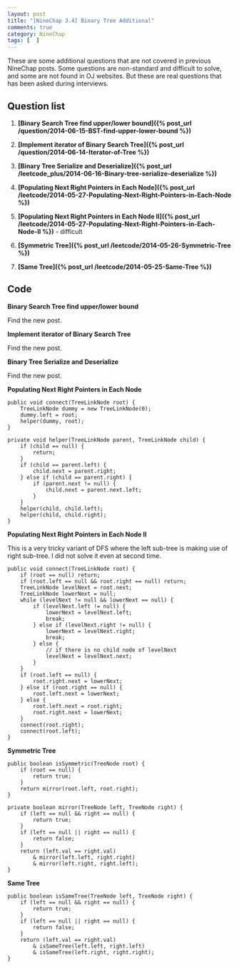 ```yaml
---
layout: post
title: "[NineChap 3.4] Binary Tree Additional"
comments: true
category: NineChap
tags: [  ]
---
```



These are some additional questions that are not covered in previous NineChap posts. Some questions are non-standard and difficult to solve, and some are not found in OJ websites. But these are real questions that has been asked during interviews. 

## Question list

1. __[Binary Search Tree find upper/lower bound]({% post_url /question/2014-06-15-BST-find-upper-lower-bound %})__

1. __[Implement iterator of Binary Search Tree]({% post_url /question/2014-06-14-Iterator-of-Tree %})__

1. __[Binary Tree Serialize and Deserialize]({% post_url /leetcode_plus/2014-06-16-Binary-tree-serialize-deserialize %})__

1. __[Populating Next Right Pointers in Each Node]({% post_url /leetcode/2014-05-27-Populating-Next-Right-Pointers-in-Each-Node %})__

1. __[Populating Next Right Pointers in Each Node II]({% post_url /leetcode/2014-05-27-Populating-Next-Right-Pointers-in-Each-Node-II %})__ - difficult

1. __[Symmetric Tree]({% post_url /leetcode/2014-05-26-Symmetric-Tree %})__

1. __[Same Tree]({% post_url /leetcode/2014-05-25-Same-Tree %})__

## Code

__Binary Search Tree find upper/lower bound__

Find the new post.

__Implement iterator of Binary Search Tree__

Find the new post.

__Binary Tree Serialize and Deserialize__

Find the new post.

__Populating Next Right Pointers in Each Node__

    public void connect(TreeLinkNode root) {
		TreeLinkNode dummy = new TreeLinkNode(0);
		dummy.left = root;
		helper(dummy, root);
    }
	
	private void helper(TreeLinkNode parent, TreeLinkNode child) {
		if (child == null) {
			return;
		}
		if (child == parent.left) {
			child.next = parent.right;
		} else if (child == parent.right) {
			if (parent.next != null) {
				child.next = parent.next.left;
			}
		}
		helper(child, child.left);
		helper(child, child.right);
	}

__Populating Next Right Pointers in Each Node II__

This is a very tricky variant of DFS where the left sub-tree is making use of right sub-tree. I did not solve it even at second time. 

    public void connect(TreeLinkNode root) {
        if (root == null) return;
        if (root.left == null && root.right == null) return;
        TreeLinkNode levelNext = root.next;
        TreeLinkNode lowerNext = null;
        while (levelNext != null && lowerNext == null) {
            if (levelNext.left != null) {
                lowerNext = levelNext.left;
                break;
            } else if (levelNext.right != null) {
                lowerNext = levelNext.right;
                break;
            } else {
                // if there is no child node of levelNext
                levelNext = levelNext.next;
            }
        }
        if (root.left == null) {
            root.right.next = lowerNext;
        } else if (root.right == null) {
            root.left.next = lowerNext;
        } else {
            root.left.next = root.right;
            root.right.next = lowerNext;
        }
        connect(root.right);
        connect(root.left);
    }

__Symmetric Tree__

    public boolean isSymmetric(TreeNode root) {
        if (root == null) {
			return true;
		}
		return mirror(root.left, root.right);
    }
	
	private boolean mirror(TreeNode left, TreeNode right) {
		if (left == null && right == null) {
			return true;
		}
		if (left == null || right == null) {
			return false;
		}
		return (left.val == right.val) 
			& mirror(left.left, right.right)
			& mirror(left.right, right.left);
	}

__Same Tree__

    public boolean isSameTree(TreeNode left, TreeNode right) {
		if (left == null && right == null) {
			return true;
		}
		if (left == null || right == null) {
			return false;
		}
		return (left.val == right.val) 
			& isSameTree(left.left, right.left)
			& isSameTree(left.right, right.right);
	}
